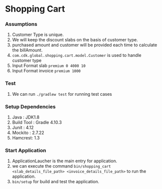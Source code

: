 # Shopping Cart

### Assumptions
1. Customer Type is unique.
2. We will keep the discount slabs on the basis of customer type.
3. purchased amount and customer will be provided each time to calculate the billAmount.
4. `com.cdk.global.shopping.cart.model.Customer` is used to handle customer type 
5. Input Format slab  `premium 0 4000 10`
6. Input Format invoice `premium 1000`         
         
    
### Test
1. We can run `./gradlew test`  for running test cases

### Setup Dependencies
1. Java : JDK1.8
2. Build Tool : Gradle 4.10.3
3. Junit : 4.12
4. Mockito : 2.7.22
5. Hamcrest: 1.3


### Start Application
1. ApplicationLaucher is the main entry for application.
2. we can execute the command `bin/shopping_cart <slab_details_file_path> <invoice_details_file_path>` to run the application.
3. `bin/setup` for build and test the application.
